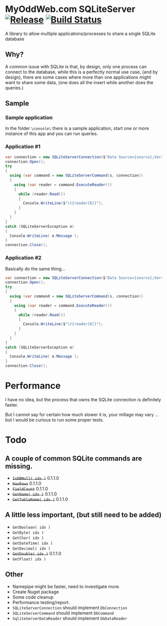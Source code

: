 # MyOddWeb.com SQLiteServer [![Release](https://img.shields.io/badge/release-v0.1.1.0-brightgreen.png?style=flat)](https://github.com/FFMG/SQLiteServer/) [![Build Status](https://travis-ci.org/FFMG/SQLiteServer.svg?branch=master)](https://travis-ci.org/FFMG/SQLiteServer)
A library to allow multiple applications/processes to share a single SQLite database

## Why?
A common issue with SQLite is that, by design, only one process can connect to the database, while this is a perfectly normal use case, (and by design), there are some cases where more than one applications might want to share some data, (one does all the insert while another does the queries.)

## Sample

### Sample application
In the folder `\console\` there is a sample application, start one or more instance of this app and you can run queries.

### Application #1
```csharp
var connection = new SQLiteServerConnection($"Data Source={source};Version=3;", Address, Port, Backlog, HeartBeatTimeOut);
connection.Open();
try
{
  using (var command = new SQLiteServerCommand(s, connection))
  {
    using (var reader = command.ExecuteReader())
    {
      while (reader.Read())
      {
        Console.WriteLine($"\t{reader[0]}");
      }
    }
  }
}
catch (SQLiteServerException e)
{
  Console.WriteLine( e.Message );
}
connection.Close();
```

### Application #2
Basically do the same thing...

```csharp
var connection = new SQLiteServerConnection($"Data Source={source};Version=3;", Address, Port, Backlog, HeartBeatTimeOut);
connection.Open();
try
{
  using (var command = new SQLiteServerCommand(s, connection))
  {
    using (var reader = command.ExecuteReader())
    {
      while (reader.Read())
      {
        Console.WriteLine($"\t{reader[0]}");
      }
    }
  }
}
catch (SQLiteServerException e)
{
  Console.WriteLine( e.Message );
}
connection.Close();
```

# Performance
I have no idea, but the process that owns the SQLite connection is definitely faster.

But I cannot say for certain how much slower it is, your millage may vary ... but I would be curious to run some proper tests.

# Todo
## A couple of common SQLite commands are missing.
* <s>`IsDBNull( idx )`</s> 0.1.1.0
* <s>`HasRows`</s> 0.1.1.0
* <s>`FieldCount`</s> 0.1.1.0
* <s>`GetName( idx )`</s> 0.1.1.0
* <s>`GetTableName( idx )`</s> 0.1.1.0

## A little less important, (but still need to be added)
* `GetBoolean( idx )`
* `GetByte( idx )`
* `GetChar( idx )`
* `GetDateTime( idx )`
* `GetDecimal( idx )`
* <s>`GetDouble( idx )`</s> 0.1.1.0
* `GetFloat( idx )`

## Other
* Namepipe might be faster, need to investigate more.
* Create Nuget package
* Some code cleanup
* Performance testing/report.
* `SQLiteServerConnection` should implement `DbConnection`
* `SQLiteServerCommand` should implement `DbCommand`
* `SqliteServerDataReader` should implement `DbDataReader`
